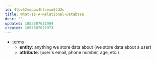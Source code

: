 ```yaml
---
id: 4tbv52mqqpx4htcexu83d3u
title: What-Is-A-Relational-Database
desc: ''
updated: 1653507631904
created: 1653507621973
---
```

- terms
	- **entity**: anything we store data about (we store data about a user)
	- **attribute**: (user's email, phone number,  age, etc.)
  
